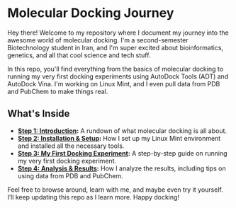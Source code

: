 # Molecular Docking Journey

Hey there! Welcome to my repository where I document my journey into the awesome world of molecular docking. I'm a second-semester Biotechnology student in Iran, and I'm super excited about bioinformatics, genetics, and all that cool science and tech stuff.

In this repo, you'll find everything from the basics of molecular docking to running my very first docking experiments using AutoDock Tools (ADT) and AutoDock Vina. I'm working on Linux Mint, and I even pull data from PDB and PubChem to make things real.

## What's Inside
- **[Step 1: Introduction](docs/step1-intro.md):** A rundown of what molecular docking is all about.
- **[Step 2: Installation & Setup](docs/step2-installation.md):** How I set up my Linux Mint environment and installed all the necessary tools.
- **[Step 3: My First Docking Experiment](docs/step3-first-docking.md):** A step-by-step guide on running my very first docking experiment.
- **[Step 4: Analysis & Results](docs/step4-analysis.md):** How I analyze the results, including tips on using data from PDB and PubChem.

Feel free to browse around, learn with me, and maybe even try it yourself. I’ll keep updating this repo as I learn more. Happy docking!
